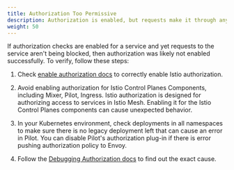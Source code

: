 ```yaml
---
title: Authorization Too Permissive
description: Authorization is enabled, but requests make it through anyway.
weight: 50
---
```

If authorization checks are enabled for a service and yet requests to the service aren't being blocked, then
authorization was likely not enabled successfully. To verify, follow these steps:

1. Check [enable authorization docs](/docs/concepts/security/#enabling-authorization) to correctly enable
Istio authorization.

1. Avoid enabling authorization for Istio Control Planes Components, including Mixer, Pilot, Ingress.
Istio authorization is designed for authorizing access to services in Istio Mesh. Enabling it
for the Istio Control Planes components can cause unexpected behavior.

1. In your Kubernetes environment, check deployments in all namespaces to make sure there is no legacy
deployment left that can cause an error in Pilot. You can disable Pilot's authorization plug-in if
there is error pushing authorization policy to Envoy.

1. Follow the [Debugging Authorization docs](/help/ops/security/debugging-authorization/) to find out the exact cause.
